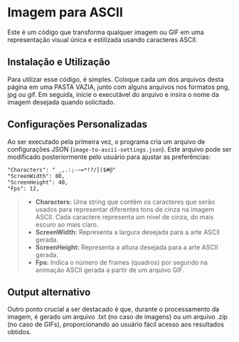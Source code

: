 # Imagem para ASCII
Este é um código que transforma qualquer imagem ou GIF em uma representação visual única e estilizada usando caracteres ASCII.

## Instalação e Utilização
Para utilizar esse código, é simples. Coloque cada um dos arquivos desta página em uma PASTA VAZIA, junto com alguns arquivos nos formatos png, jpg ou gif. Em seguida, inicie o executável do arquivo e insira o nome da imagem desejada quando solicitado.

## Configurações Personalizadas
Ao ser executado pela primeira vez, o programa cria um arquivo de configurações JSON (`image-to-ascii-settings.json`). Este arquivo pode ser modificado posteriormente pelo usuário para ajustar as preferências:

```
"Characters": " _,.:;-~=*!?/[($#@"
"ScreenWidth": 80,
"ScreenHeight": 40,
"Fps": 12,
```
> - **Characters:** Uma string que contém os caracteres que serão usados para representar diferentes tons de cinza na imagem ASCII. Cada caractere representa um nível de cinza, do mais escuro ao mais claro. <br />
> - **ScreenWidth:** Representa a largura desejada para a arte ASCII gerada. <br />
> - **ScreenHeight:** Representa a altura desejada para a arte ASCII gerada. <br />
> - **Fps:** Indica o número de frames (quadros) por segundo na animação ASCII gerada a partir de um arquivo GIF. <br />

## Output alternativo
Outro ponto crucial a ser destacado é que, durante o processamento da imagem, é gerado um arquivo .txt (no caso de imagens) ou um arquivo .zip (no caso de GIFs), proporcionando ao usuário fácil acesso aos resultados obtidos.
